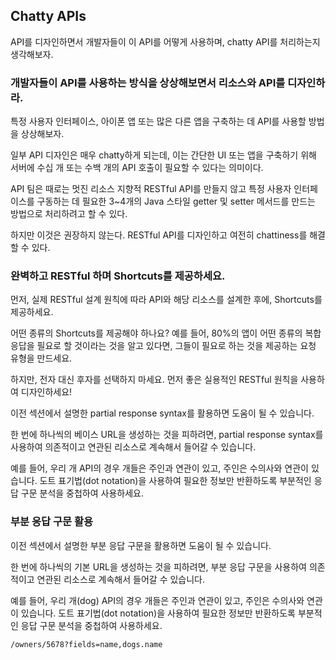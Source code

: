 ## Chatty APIs

API를 디자인하면서 개발자들이 이 API를 어떻게 사용하며, chatty API를 처리하는지 생각해보자.

### 개발자들이 API를 사용하는 방식을 상상해보면서 리소스와 API를 디자인하라.

특정 사용자 인터페이스, 아이폰 앱 또는 많은 다른 앱을 구축하는 데 API를 사용할 방법을 상상해보자.

일부 API 디자인은 매우 chatty하게 되는데, 이는 간단한 UI 또는 앱을 구축하기 위해 서버에 수십 개 또는 수백 개의 API 호출이 필요할 수 있다는 의미이다.

API 팀은 때로는 멋진 리소스 지향적 RESTful API를 만들지 않고 특정 사용자 인터페이스를 구동하는 데 필요한 3~4개의 Java 스타일 getter 및 setter 메서드를 만드는 방법으로 처리하려고 할 수 있다.

하지만 이것은 권장하지 않는다.
RESTful API를 디자인하고 여전히 chattiness를 해결할 수 있다.

### 완벽하고 RESTful 하며 Shortcuts를 제공하세요.

먼저, 실제 RESTful 설계 원칙에 따라 API와 해당 리소스를 설계한 후에, Shortcuts를 제공하세요.

어떤 종류의 Shortcuts를 제공해야 하나요?
예를 들어, 80%의 앱이 어떤 종류의 복합 응답을 필요로 할 것이라는 것을 알고 있다면, 그들이 필요로 하는 것을 제공하는 요청 유형을 만드세요.

하지만, 전자 대신 후자를 선택하지 마세요.
먼저 좋은 실용적인 RESTful 원칙을 사용하여 디자인하세요!

이전 섹션에서 설명한 partial response syntax를 활용하면 도움이 될 수 있습니다.

한 번에 하나씩의 베이스 URL을 생성하는 것을 피하려면, partial response syntax를 사용하여 의존적이고 연관된 리소스로 계속해서 들어갈 수 있습니다.

예를 들어, 우리 개 API의 경우 개들은 주인과 연관이 있고, 주인은 수의사와 연관이 있습니다. 도트 표기법(dot notation)을 사용하여 필요한 정보만 반환하도록 부분적인 응답 구문 분석을 중첩하여 사용하세요.

### 부분 응답 구문 활용

이전 섹션에서 설명한 부분 응답 구문을 활용하면 도움이 될 수 있습니다.

한 번에 하나씩의 기본 URL을 생성하는 것을 피하려면, 부분 응답 구문을 사용하여 의존적이고 연관된 리소스로 계속해서 들어갈 수 있습니다.

예를 들어, 우리 개(dog) API의 경우 개들은 주인과 연관이 있고, 주인은 수의사와 연관이 있습니다.
도트 표기법(dot notation)을 사용하여 필요한 정보만 반환하도록 부분적인 응답 구문 분석을 중첩하여 사용하세요.

```text
/owners/5678?fields=name,dogs.name
```
